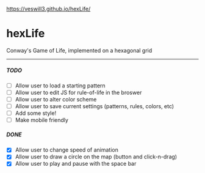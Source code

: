 https://veswill3.github.io/hexLife/

# hexLife
Conway's Game of Life, implemented on a hexagonal grid

---

##### TODO
- [ ] Allow user to load a starting pattern
- [ ] Allow user to edit JS for rule-of-life in the broswer
- [ ] Allow user to alter color scheme
- [ ] Allow user to save current settings (patterns, rules, colors, etc)
- [ ] Add some style!
- [ ] Make mobile friendly

##### DONE
- [x] Allow user to change speed of animation
- [x] Allow user to draw a circle on the map (button and click-n-drag)
- [x] Allow user to play and pause with the space bar
